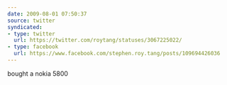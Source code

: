 ```yaml
---
date: 2009-08-01 07:50:37
source: twitter
syndicated:
- type: twitter
  url: https://twitter.com/roytang/statuses/3067225022/
- type: facebook
  url: https://www.facebook.com/stephen.roy.tang/posts/109694426036
---
```


bought a nokia 5800